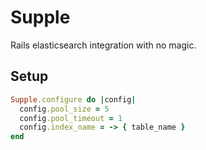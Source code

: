 # Supple
Rails elasticsearch integration with no magic.

## Setup
```ruby
Supple.configure do |config|
  config.pool_size = 5
  config.pool_timeout = 1
  config.index_name = -> { table_name }
end
```
